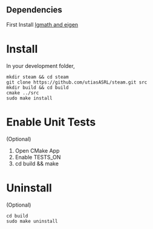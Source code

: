 Dependencies
------------

First Install [lgmath and eigen](https://github.com/utiasASRL/lgmath)

# Install
In your development folder,
```
mkdir steam && cd steam
git clone https://github.com/utiasASRL/steam.git src
mkdir build && cd build
cmake ../src
sudo make install
```

# Enable Unit Tests 
(Optional)

1. Open CMake App
1. Enable TESTS_ON
1. cd build && make

# Uninstall
(Optional)

```
cd build
sudo make uninstall
```
